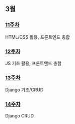 ## 3월
### [11주차](https://github.com/Imseongjoo/TIL/tree/master/03_Mar/Week_11)
HTML/CSS 활용, 프론트엔드 총합
### [12주차](https://github.com/Imseongjoo/TIL/tree/master/03_Mar/Week_12)
JS 기초 활용, 프론트엔드 총합
### [13주차](https://github.com/Imseongjoo/TIL/tree/master/03_Mar/Week_13)
Django 기초/CRUD
### [14주차](https://github.com/Imseongjoo/TIL/tree/master/03_Mar/Week_14)
Django CRUD